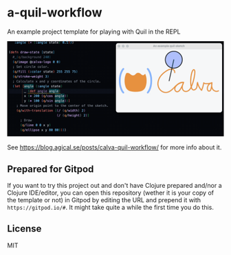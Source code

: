 # a-quil-workflow

An example project template for playing with Quil in the REPL

![](inline-def-quil-loop.gif)

See https://blog.agical.se/posts/calva-quil-workflow/ for more info about it.

## Prepared for Gitpod

If you want to try this project out and don't have Clojure prepared and/nor a Clojure IDE/editor, you can open this repository (wether it is your copy of the template or not) in Gitpod by editing the URL and prepend it with `https://gitpod.io/#`. It might take quite a while the first time you do this.

## License

MIT